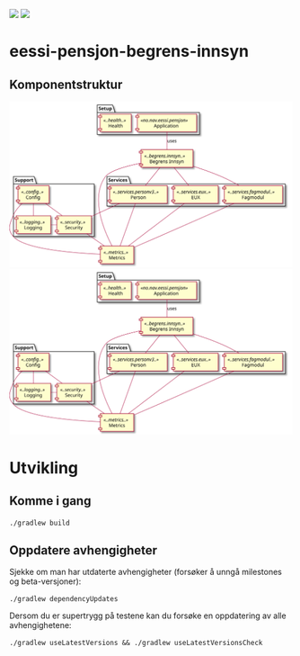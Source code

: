 ![](https://github.com/navikt/eessi-pensjon-begrens-innsyn/workflows/Bygg%20og%20deploy%20Q2/badge.svg)
![](https://github.com/navikt/eessi-pensjon-begrens-innsyn/workflows/Manuell%20deploy/badge.svg)

# eessi-pensjon-begrens-innsyn

## Komponentstruktur

![](./components.svg)
<img src="./components.svg">

# Utvikling

## Komme i gang

```
./gradlew build
```

## Oppdatere avhengigheter

Sjekke om man har utdaterte avhengigheter (forsøker å unngå milestones og beta-versjoner):

```
./gradlew dependencyUpdates
```

Dersom du er supertrygg på testene kan du forsøke en oppdatering av alle avhengighetene:


```
./gradlew useLatestVersions && ./gradlew useLatestVersionsCheck
```
